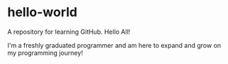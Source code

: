 # hello-world
A repository for learning GitHub.
Hello All!

I'm a freshly graduated programmer and am here to expand and grow on my programming journey!
